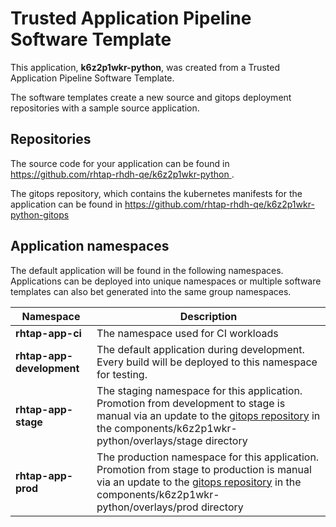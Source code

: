 # Trusted Application Pipeline Software Template

This application, **k6z2p1wkr-python**, was created from a Trusted Application Pipeline Software Template.

The software templates create a new source and gitops deployment repositories with a sample source application. 

## Repositories

The source code for your application can be found in [https://github.com/rhtap-rhdh-qe/k6z2p1wkr-python ](https://github.com/rhtap-rhdh-qe/k6z2p1wkr-python ).
 
The gitops repository, which contains the kubernetes manifests for the application can be found in 
[https://github.com/rhtap-rhdh-qe/k6z2p1wkr-python-gitops ](https://github.com/rhtap-rhdh-qe/k6z2p1wkr-python-gitops ) 

## Application namespaces 

The default application will be found in the following namespaces. Applications can be deployed into unique namespaces or multiple software templates can also bet generated into the same group namespaces.  

|  Namespace   |  Description   |  
| -------- | -------- |
| **rhtap-app-ci** | The namespace used for CI workloads |
| **rhtap-app-development** | The default application during development. Every build will be deployed to this namespace for testing. |
| **rhtap-app-stage** | The staging namespace for this application. Promotion from development to stage is manual via an update to the [gitops repository](https://github.com/rhtap-rhdh-qe/k6z2p1wkr-python-gitops ) in the components/k6z2p1wkr-python/overlays/stage directory |
| **rhtap-app-prod** | The production namespace for this application. Promotion from stage to production is manual via an update to the [gitops repository](https://github.com/rhtap-rhdh-qe/k6z2p1wkr-python-gitops ) in the components/k6z2p1wkr-python/overlays/prod directory |